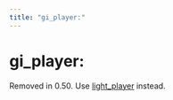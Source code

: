 ```yaml
---
title: "gi_player:"
---
```


# gi_player:


Removed in 0.50. Use
[light_player](light_player.md)
instead.

